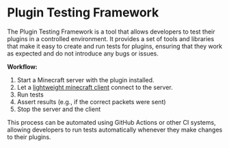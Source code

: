 # Plugin Testing Framework

The Plugin Testing Framework is a tool that allows developers to test their plugins in a controlled environment. 
It provides a set of tools and libraries that make it easy to create and run tests for plugins, ensuring that they work as expected and do not introduce any bugs or issues.

**Workflow:**
1. Start a Minecraft server with the plugin installed.
2. Let a [lightweight minecraft client](lightweight-minecraft-client-sdk.md) connect to the server.
3. Run tests
4. Assert results (e.g., if the correct packets were sent)
5. Stop the server and the client

This process can be automated using GitHub Actions or other CI systems, allowing developers to run tests automatically whenever they make changes to their plugins.
